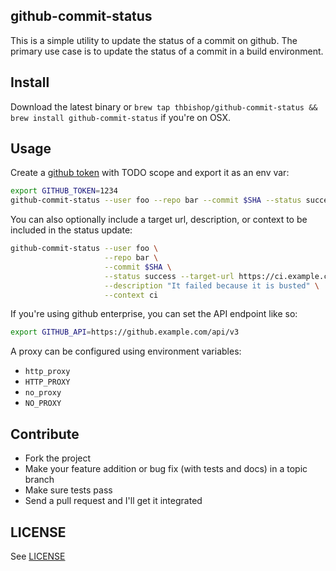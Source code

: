 ## github-commit-status

This is a simple utility to update the status of a commit on github. The
primary use case is to update the status of a commit in a build environment.

## Install

Download the latest binary or
`brew tap thbishop/github-commit-status && brew install github-commit-status`
if you're on OSX.

## Usage

Create a [github token]() with TODO scope and export it as an env var:
```sh
export GITHUB_TOKEN=1234
github-commit-status --user foo --repo bar --commit $SHA --status success
```

You can also optionally include a target url, description, or context to be included in the status update:
```sh
github-commit-status --user foo \
                     --repo bar \
                     --commit $SHA \
                     --status success --target-url https://ci.example.com/build/1 \
                     --description "It failed because it is busted" \
                     --context ci
```

If you're using github enterprise, you can set the API endpoint like so:
```sh
export GITHUB_API=https://github.example.com/api/v3
```

A proxy can be configured using environment variables:
* `http_proxy`
* `HTTP_PROXY`
* `no_proxy`
* `NO_PROXY`

## Contribute
* Fork the project
* Make your feature addition or bug fix (with tests and docs) in a topic branch
* Make sure tests pass
* Send a pull request and I'll get it integrated

## LICENSE
See [LICENSE](LICENSE)
